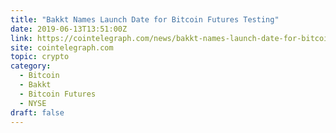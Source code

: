 ```yaml
---
title: "Bakkt Names Launch Date for Bitcoin Futures Testing"
date: 2019-06-13T13:51:00Z
link: https://cointelegraph.com/news/bakkt-names-launch-date-for-bitcoin-futures-testing?utm_medium=RSS&utm_source=hune
site: cointelegraph.com
topic: crypto
category:
  - Bitcoin
  - Bakkt
  - Bitcoin Futures
  - NYSE
draft: false
---
```

